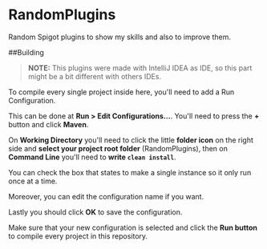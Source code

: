 # RandomPlugins
Random Spigot plugins to show my skills and also to improve them.

##Building

> **NOTE:** This plugins were made with IntelliJ IDEA as IDE, so this part might be a bit different with others IDEs.

To compile every single project inside here, you'll need to add a Run Configuration.

This can be done at **Run > Edit Configurations...**. You'll need to press the **+** button and click **Maven**.

On **Working Directory** you'll need to click the little **folder icon** on the right side and **select your project root folder** (RandomPlugins), then on **Command Line** you'll need to **write ```clean install```**.

You can check the box that states to make a single instance so it only run once at a time.

Moreover, you can edit the configuration name if you want.

Lastly you should click **OK** to save the configuration.

Make sure that your new configuration is selected and click the **Run button** to compile every project in this repository.